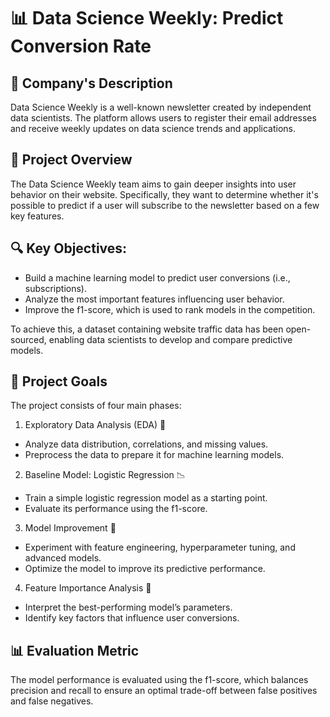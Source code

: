 # 📊 Data Science Weekly: Predict Conversion Rate
## 📇 Company's Description
Data Science Weekly is a well-known newsletter created by independent data scientists. The platform allows users to register their email addresses and receive weekly updates on data science trends and applications.

## 🚧 Project Overview
The Data Science Weekly team aims to gain deeper insights into user behavior on their website. Specifically, they want to determine whether it's possible to predict if a user will subscribe to the newsletter based on a few key features.

## 🔍 Key Objectives:
- Build a machine learning model to predict user conversions (i.e., subscriptions).  
- Analyze the most important features influencing user behavior.  
- Improve the f1-score, which is used to rank models in the competition.  

To achieve this, a dataset containing website traffic data has been open-sourced, enabling data scientists to develop and compare predictive models.

## 🎯 Project Goals
The project consists of four main phases:  
1. Exploratory Data Analysis (EDA) 🔎  
- Analyze data distribution, correlations, and missing values.  
- Preprocess the data to prepare it for machine learning models.  

2. Baseline Model: Logistic Regression 📉  
- Train a simple logistic regression model as a starting point.  
- Evaluate its performance using the f1-score.  

3. Model Improvement 🚀  
- Experiment with feature engineering, hyperparameter tuning, and advanced models.  
- Optimize the model to improve its predictive performance.  

4. Feature Importance Analysis 🔬  
- Interpret the best-performing model’s parameters.  
- Identify key factors that influence user conversions.

## 📊 Evaluation Metric  
The model performance is evaluated using the f1-score, which balances precision and recall to ensure an optimal trade-off between false positives and false negatives.
